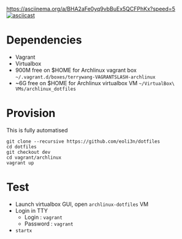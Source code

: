 https://asciinema.org/a/BHA2aFe0yq9vbBuEx5QCFPhKx?speed=5
[![asciicast](https://asciinema.org/a/BHA2aFe0yq9vbBuEx5QCFPhKx.png)](https://asciinema.org/a/BHA2aFe0yq9vbBuEx5QCFPhKx?speed=5&autoplay=1)

# Dependencies

- Vagrant
- Virtualbox
- 900M free on $HOME for Archlinux vagrant box ``~/.vagrant.d/boxes/terrywang-VAGRANTSLASH-archlinux``
- \~6G free on $HOME for Archlinux virtualbox VM ``~/VirtualBox\ VMs/archlinux_dotfiles``

# Provision

This is fully automatised

```
git clone --recursive https://github.com/eoli3n/dotfiles
cd dotfiles
git checkout dev
cd vagrant/archlinux
vagrant up
```

# Test

- Launch virtualbox GUI, open ``archlinux-dotfiles`` VM
- Login in TTY
  - Login : ``vagrant``
  - Password : ``vagrant``
- ``startx``
